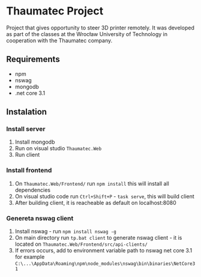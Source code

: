 # Thaumatec Project

Project that gives opportunity to steer 3D printer remotely. It was developed as part of the classes at the Wrocław University of Technology in cooperation with the Thaumatec company.

## Requirements
* npm
* nswag
* mongodb
* .net core 3.1

## Instalation
### Install server
1. Install mongodb
2. Run on visual studio `Thaumatec.Web`
3. Run client

### Install frontend
1. On `Thaumatec.Web/Frontend/` run `npm install` this will install all dependencies
2. On visual studio code run `Ctrl+Shift+P` - `task serve`, this will build client
3. After building client, it is reacheable as default on localhost:8080

### Genereta nswag client
1. Install nswag - run `npm install nswag -g` 
2. On main directory run `tp.bat client` to generate nswag client - it is located on `Thaumatec.Web/Frontend/src/api-clients/`
3. If errors occurs, add to environment variable path to nswag net core 3.1
   for example `C:\...\AppData\Roaming\npm\node_modules\nswag\bin\binaries\NetCore31` 
